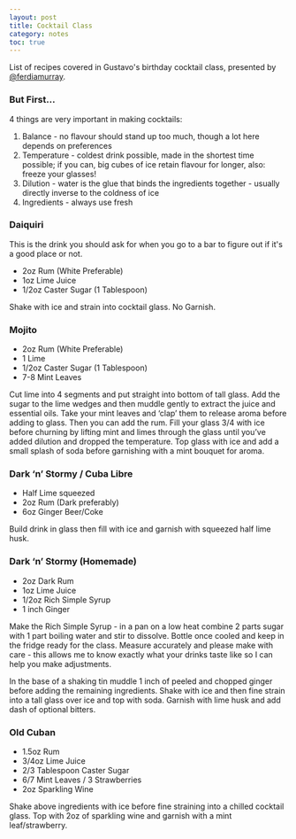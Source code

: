 ```yaml
---
layout: post
title: Cocktail Class
category: notes
toc: true
---
```


List of recipes covered in Gustavo's birthday cocktail class, presented by [@ferdiamurray](https://www.instagram.com/ferdiamurray/).

### But First...

4 things are very important in making cocktails:

1. Balance - no flavour should stand up too much, though a lot here depends on preferences
2. Temperature - coldest drink possible, made in the shortest time possible; if you can, big cubes of ice retain flavour for longer, also: freeze your glasses!
3. Dilution - water is the glue that binds the ingredients together - usually directly inverse to the coldness of ice
4. Ingredients - always use fresh

### Daiquiri

This is the drink you should ask for when you go to a bar to figure out if it's a good place or not.

- 2oz Rum (White Preferable)
- 1oz Lime Juice
- 1/2oz Caster Sugar (1 Tablespoon)

Shake with ice and strain into cocktail glass. No Garnish.

### Mojito

- 2oz Rum (White Preferable)
- 1 Lime
- 1/2oz Caster Sugar (1 Tablespoon)
- 7-8 Mint Leaves

Cut lime into 4 segments and put straight into bottom of tall glass. Add the sugar to the lime wedges and then muddle gently to extract the juice and essential oils. Take your mint leaves and ‘clap’ them to release aroma before adding to glass. Then you can add the rum. Fill your glass 3/4 with ice before churning by lifting mint and limes through the glass until you’ve added dilution and dropped the temperature. Top glass with ice and add a small splash of soda before garnishing with a mint bouquet for aroma.

### Dark ‘n’ Stormy / Cuba Libre

- Half Lime squeezed
- 2oz Rum (Dark preferably)
- 6oz Ginger Beer/Coke

Build drink in glass then fill with ice and garnish with squeezed half lime husk.

### Dark ‘n’ Stormy (Homemade)

- 2oz Dark Rum
- 1oz Lime Juice
- 1/2oz Rich Simple Syrup
- 1 inch Ginger

Make the Rich Simple Syrup - in a pan on a low heat combine 2 parts sugar with 1 part boiling water and stir to dissolve. Bottle once cooled and keep in the fridge ready for the class. Measure accurately and please make with care - this allows me to know exactly what your drinks taste like so I can help you make adjustments.

In the base of a shaking tin muddle 1 inch of peeled and chopped ginger before adding the remaining ingredients. Shake with ice and then fine strain into a tall glass over ice and top with soda. Garnish with lime husk and add dash of optional bitters. 

### Old Cuban

- 1.5oz Rum
- 3/4oz Lime Juice
- 2/3 Tablespoon Caster Sugar
- 6/7 Mint Leaves / 3 Strawberries
- 2oz Sparkling Wine

Shake above ingredients with ice before fine straining into a chilled cocktail glass. Top with 2oz of sparkling wine and garnish with a mint leaf/strawberry.